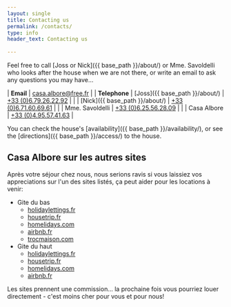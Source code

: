 ```yaml
---
layout: single
title: Contacting us
permalink: /contacts/
type: info
header_text: Contacting us
  
---
```


Feel free to call [Joss or Nick]({{ base_path }}/about/) or Mme. Savoldelli who looks
after the house when we are not there, or write an email to ask any
questions you may have...

| **Email** | [casa.albore@free.fr](mailto:casa.albore@free.fr) |
| **Telephone**    |  [Joss]({{ base_path }}/about/)   | [+33 (0)6.79.26.22.92](tel:+33679262292) |
|                             |  [Nick]({{ base_path }}/about/)  | [+33 (0)6.71.60.69.61](tel:+33671606961) |
|                             |  Mme. Savoldelli  |  [+33 (0)6.25.56.28.09](tel:+33625562809) |
|                             | Casa Albore |  [+33 (0)4.95.57.41.63](tel:+33495574163) |

You can check the house's [availability]({{ base_path }}/availability/), or see the
[directions]({{ base_path }}/access/) to the house.

## Casa Albore sur les autres sites

Après votre séjour chez nous, nous serions ravis si vous laissiez vos appreciations sur l'un des sites
listés, ça peut aider pour les locations à venir:

* Gite du bas
  * [holidaylettings.fr](https://www.holidaylettings.fr/location-vacances/cagnano/6533766)
  * [housetrip.fr](https://www.housetrip.fr/recherche-proprietes/cagnano/536679-6533766/)
  * [homelidays.com](https://www.homelidays.com/hebergement/p1309384a?flspusage=fl)
  * [airbnb.fr](https://www.airbnb.fr/rooms/1015977)
  * [trocmaison.com](https://www.trocmaison.com/fr/listing/353567)
* Gite du haut
  * [holidaylettings.fr](https://www.holidaylettings.fr/location-vacances/cagnano/6533835) 
  * [housetrip.fr](https://www.housetrip.fr/recherche-proprietes/cagnano/536679-6533835/)
  * [homelidays.com](https://www.homelidays.com/hebergement/p6126084?flspusage=fl)
  * [airbnb.fr](https://www.airbnb.fr/rooms/924427)

Les sites prennent une commission... la prochaine fois vous pourriez louer directement - c'est moins cher pour vous et pour nous!

